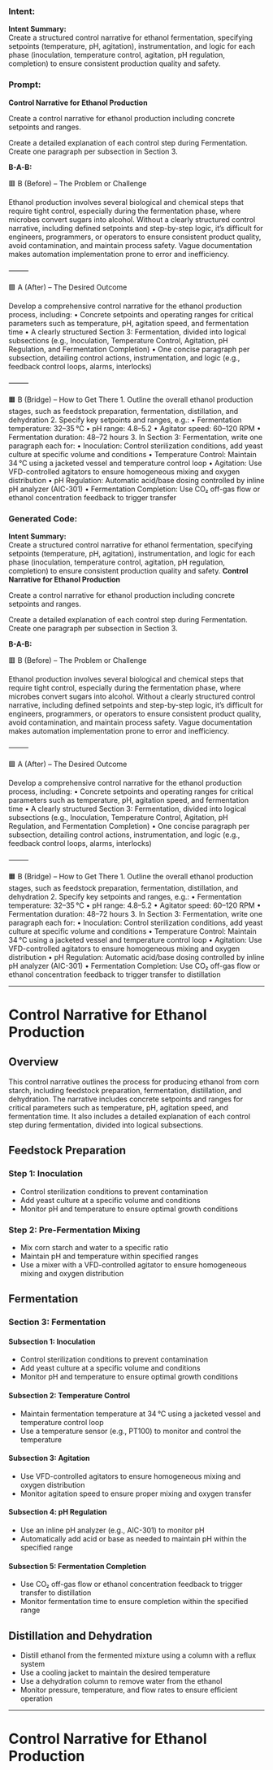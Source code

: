 ### Intent:
**Intent Summary:**  
Create a structured control narrative for ethanol fermentation, specifying setpoints (temperature, pH, agitation), instrumentation, and logic for each phase (inoculation, temperature control, agitation, pH regulation, completion) to ensure consistent production quality and safety.

### Prompt:
**Control Narrative for Ethanol Production**

Create a control narrative for ethanol production including concrete setpoints and ranges.

Create a detailed explanation of each control step during Fermentation. Create one paragraph per subsection in Section 3.

**B-A-B:**

🟥 B (Before) – The Problem or Challenge

Ethanol production involves several biological and chemical steps that require tight control, especially during the fermentation phase, where microbes convert sugars into alcohol. Without a clearly structured control narrative, including defined setpoints and step-by-step logic, it’s difficult for engineers, programmers, or operators to ensure consistent product quality, avoid contamination, and maintain process safety. Vague documentation makes automation implementation prone to error and inefficiency.

⸻

🟩 A (After) – The Desired Outcome

Develop a comprehensive control narrative for the ethanol production process, including:
	•	Concrete setpoints and operating ranges for critical parameters such as temperature, pH, agitation speed, and fermentation time
	•	A clearly structured Section 3: Fermentation, divided into logical subsections (e.g., Inoculation, Temperature Control, Agitation, pH Regulation, and Fermentation Completion)
	•	One concise paragraph per subsection, detailing control actions, instrumentation, and logic (e.g., feedback control loops, alarms, interlocks)

⸻

🟧 B (Bridge) – How to Get There
	1.	Outline the overall ethanol production stages, such as feedstock preparation, fermentation, distillation, and dehydration
	2.	Specify key setpoints and ranges, e.g.:
	•	Fermentation temperature: 32–35 °C
	•	pH range: 4.8–5.2
	•	Agitator speed: 60–120 RPM
	•	Fermentation duration: 48–72 hours
	3.	In Section 3: Fermentation, write one paragraph each for:
	•	Inoculation: Control sterilization conditions, add yeast culture at specific volume and conditions
	•	Temperature Control: Maintain 34 °C using a jacketed vessel and temperature control loop
	•	Agitation: Use VFD-controlled agitators to ensure homogeneous mixing and oxygen distribution
	•	pH Regulation: Automatic acid/base dosing controlled by inline pH analyzer (AIC-301)
	•	Fermentation Completion: Use CO₂ off-gas flow or ethanol concentration feedback to trigger transfer

### Generated Code:
**Intent Summary:**  
Create a structured control narrative for ethanol fermentation, specifying setpoints (temperature, pH, agitation), instrumentation, and logic for each phase (inoculation, temperature control, agitation, pH regulation, completion) to ensure consistent production quality and safety.
**Control Narrative for Ethanol Production**

Create a control narrative for ethanol production including concrete setpoints and ranges.

Create a detailed explanation of each control step during Fermentation. Create one paragraph per subsection in Section 3.

**B-A-B:**

🟥 B (Before) – The Problem or Challenge

Ethanol production involves several biological and chemical steps that require tight control, especially during the fermentation phase, where microbes convert sugars into alcohol. Without a clearly structured control narrative, including defined setpoints and step-by-step logic, it’s difficult for engineers, programmers, or operators to ensure consistent product quality, avoid contamination, and maintain process safety. Vague documentation makes automation implementation prone to error and inefficiency.

⸻

🟩 A (After) – The Desired Outcome

Develop a comprehensive control narrative for the ethanol production process, including:
	•	Concrete setpoints and operating ranges for critical parameters such as temperature, pH, agitation speed, and fermentation time
	•	A clearly structured Section 3: Fermentation, divided into logical subsections (e.g., Inoculation, Temperature Control, Agitation, pH Regulation, and Fermentation Completion)
	•	One concise paragraph per subsection, detailing control actions, instrumentation, and logic (e.g., feedback control loops, alarms, interlocks)

⸻

🟧 B (Bridge) – How to Get There
	1.	Outline the overall ethanol production stages, such as feedstock preparation, fermentation, distillation, and dehydration
	2.	Specify key setpoints and ranges, e.g.:
	•	Fermentation temperature: 32–35 °C
	•	pH range: 4.8–5.2
	•	Agitator speed: 60–120 RPM
	•	Fermentation duration: 48–72 hours
	3.	In Section 3: Fermentation, write one paragraph each for:
	•	Inoculation: Control sterilization conditions, add yeast culture at specific volume and conditions
	•	Temperature Control: Maintain 34 °C using a jacketed vessel and temperature control loop
	•	Agitation: Use VFD-controlled agitators to ensure homogeneous mixing and oxygen distribution
	•	pH Regulation: Automatic acid/base dosing controlled by inline pH analyzer (AIC-301)
	•	Fermentation Completion: Use CO₂ off-gas flow or ethanol concentration feedback to trigger transfer to distillation

---

# Control Narrative for Ethanol Production

## Overview

This control narrative outlines the process for producing ethanol from corn starch, including feedstock preparation, fermentation, distillation, and dehydration. The narrative includes concrete setpoints and ranges for critical parameters such as temperature, pH, agitation speed, and fermentation time. It also includes a detailed explanation of each control step during fermentation, divided into logical subsections.

## Feedstock Preparation

### Step 1: Inoculation

* Control sterilization conditions to prevent contamination
* Add yeast culture at a specific volume and conditions
* Monitor pH and temperature to ensure optimal growth conditions

### Step 2: Pre-Fermentation Mixing

* Mix corn starch and water to a specific ratio
* Maintain pH and temperature within specified ranges
* Use a mixer with a VFD-controlled agitator to ensure homogeneous mixing and oxygen distribution

## Fermentation

### Section 3: Fermentation

#### Subsection 1: Inoculation

* Control sterilization conditions to prevent contamination
* Add yeast culture at a specific volume and conditions
* Monitor pH and temperature to ensure optimal growth conditions

#### Subsection 2: Temperature Control

* Maintain fermentation temperature at 34 °C using a jacketed vessel and temperature control loop
* Use a temperature sensor (e.g., PT100) to monitor and control the temperature

#### Subsection 3: Agitation

* Use VFD-controlled agitators to ensure homogeneous mixing and oxygen distribution
* Monitor agitation speed to ensure proper mixing and oxygen transfer

#### Subsection 4: pH Regulation

* Use an inline pH analyzer (e.g., AIC-301) to monitor pH
* Automatically add acid or base as needed to maintain pH within the specified range

#### Subsection 5: Fermentation Completion

* Use CO₂ off-gas flow or ethanol concentration feedback to trigger transfer to distillation
* Monitor fermentation time to ensure completion within the specified range

## Distillation and Dehydration

* Distill ethanol from the fermented mixture using a column with a reflux system
* Use a cooling jacket to maintain the desired temperature
* Use a dehydration column to remove water from the ethanol
* Monitor pressure, temperature, and flow rates to ensure efficient operation

---

# Control Narrative for Ethanol Production

##
